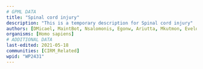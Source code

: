```yaml
---
# GPML DATA
title: "Spinal cord injury"
description: "This is a temporary description for Spinal cord injury"
authors: [DMicael, MaintBot, Nsalomonis, Egonw, Ariutta, Mkutmon, Evelo, Zari, Khanspers, Lindarieswijk, DeSl, Eweitz]
organisms: [Homo sapiens]
# ADDITIONAL DATA
last-edited: 2021-05-18
communities: [CIRM_Related]
wpid: "WP2431"
---
```


